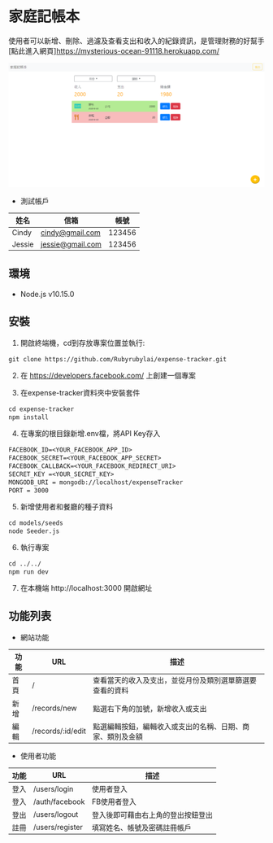 # 家庭記帳本
使用者可以新增、刪除、過濾及查看支出和收入的紀錄資訊，是管理財務的好幫手
[點此進入網頁]https://mysterious-ocean-91118.herokuapp.com/

![image](https://github.com/Rubyrubylai/expense-tracker/blob/master/restraurant.PNG)

+ 測試帳戶

|姓名|信箱|帳號|
|----|---|----|
|Cindy|cindy@gmail.com|123456|
|Jessie|jessie@gmail.com|123456|


## 環境
+ Node.js v10.15.0

## 安裝
1. 開啟終端機，cd到存放專案位置並執行:
```
git clone https://github.com/Rubyrubylai/expense-tracker.git
```

2. 在 https://developers.facebook.com/ 上創建一個專案

3. 在expense-tracker資料夾中安裝套件
```
cd expense-tracker
npm install
```

4. 在專案的根目錄新增.env檔，將API Key存入
```
FACEBOOK_ID=<YOUR_FACEBOOK_APP_ID>
FACEBOOK_SECRET=<YOUR_FACEBOOK_APP_SECRET>
FACEBOOK_CALLBACK=<YOUR_FACEBOOK_REDIRECT_URI>
SECRET_KEY =<YOUR_SECRET_KEY>
MONGODB_URI = mongodb://localhost/expenseTracker
PORT = 3000
```

5. 新增使用者和餐廳的種子資料
```
cd models/seeds
node Seeder.js
```

6. 執行專案
```
cd ../../
npm run dev
```

7. 在本機端 http://localhost:3000 開啟網址

## 功能列表
+ 網站功能

|功能|URL|描述|
|----|---|----|
|首頁|/|查看當天的收入及支出，並從月份及類別選單篩選要查看的資料|
|新增|/records/new|點選右下角的加號，新增收入或支出|
|編輯|/records/:id/edit|點選編輯按鈕，編輯收入或支出的名稱、日期、商家、類別及金額|

+ 使用者功能

|功能|URL|描述|
|----|---|----|
|登入|/users/login|使用者登入|
|登入|/auth/facebook|FB使用者登入|
|登出|/users/logout|登入後即可藉由右上角的登出按鈕登出|
|註冊|/users/register|填寫姓名、帳號及密碼註冊帳戶|